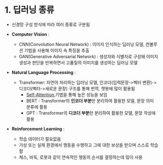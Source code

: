 # 1. 딥러닝 종류

- 신경망 구성 방식에 따라 여러 종류로 구분됨

- **Computer Vision** : 
  - CNN(Convolution Neural Network) : 이미지 인식하는 딥러닝 모델, 컨볼루션 기법을 사용해 이미지 속 특징을 추출
  - GAN(Generative Adversarial Network) : 생성자와 식별자로 구성돼 이미지 생성과 판단을 반복하면서 고품질의 이미지를 생성하는 딥러닝 모델

- **Natural Language Processing** : 
  - Transformer: 자연어 처리하는 딥러닝 모델, 인코더(입력문장->벡터 변환)->디코더(벡터->새로운 문장) 구조를 통해 번역, 챗봇에 많이 활용됨
    - [Self-Attention ](https://aimb.tistory.com/182)기법을 통해 높은 성능을 보임
    - BERT : Transformer의 **인코더 부분**만 분리하여 활용한 모델, 문장 의미 분류에 활용
    - GPT : Transformer의 **디코더 부분**만 분리하여 활용한 모델, 문장 작성에 활용
  
- **Reinforcement Learning** : 
  - 학습 데이터가 필요없음
  - 가상 또는 실제 환경에서 행동을 수행하고 그에 대한 보상을 받으며 스스로 학습함
  - 체스, 바둑, 로봇과 같이 연속적인 행동의 순서를 결정하는데 많이 사용
